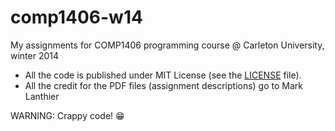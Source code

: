 comp1406-w14
============

My assignments for COMP1406 programming course @ Carleton University, winter 2014

- All the code is published under MIT License (see the [LICENSE](LICENSE) file).
- All the credit for the PDF files (assignment descriptions) go to Mark Lanthier

WARNING: Crappy code! :grin:
